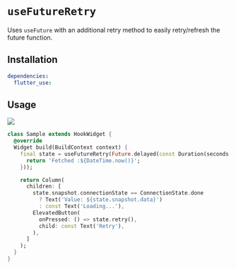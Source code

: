 # `useFutureRetry`

Uses `useFuture` with an additional retry method to easily retry/refresh the future function.

## Installation

```yaml
dependencies:
  flutter_use: 
```

## Usage

[![](https://img.shields.io/badge/demo-%20%20%20%F0%9F%9A%80-green.svg)](https://wasabeef.github.io/flutter_use/#/use-future-retry)

```dart
class Sample extends HookWidget {
  @override
  Widget build(BuildContext context) {
    final state = useFutureRetry(Future.delayed(const Duration(seconds: 2), () {
      return 'Fetched :${DateTime.now()}';
    }));

    return Column(
      children: [
        state.snapshot.connectionState == ConnectionState.done
          ? Text('Value: ${state.snapshot.data}')
          : const Text('Loading...'),
        ElevatedButton(
          onPressed: () => state.retry(),
          child: const Text('Retry'),
        ),
      ]
    );
  }
}
```
